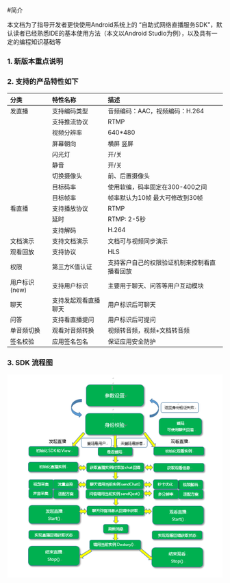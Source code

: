 #简介


本文档为了指导开发者更快使用Android系统上的 “自助式网络直播服务SDK”，默认读者已经熟悉IDE的基本使用方法（本文以Android Studio为例），以及具有一定的编程知识基础等

### 1. 新版本重点说明

### 2. 支持的产品特性如下

| 分类 | 特性名称 | 描述 |
| :--- | :--- | :--- |
| 发直播 | 支持编码类型 | 音频编码：AAC，视频编码：H.264 |
| | 支持推流协议 | RTMP |
| | 视频分辨率 | 640\*480 |
| | 屏幕朝向 | 横屏 竖屏 |
| | 闪光灯 | 开/关 |
| | 静音 | 开/关 |
| | 切换摄像头 | 前、后置摄像头 |
| | 目标码率 | 使用软编，码率固定在300-400之间 |
| | 目标帧率 | 帧率默认为10帧 最大可修改到30帧 |
| 看直播 | 支持播放协议 | RTMP |
| | 延时 | RTMP: 2-5秒 |
| | 支持解码 | H.264 |
| 文档演示 | 支持文档演示 | 文档可与视频同步演示 |
| 观看回放 | 支持协议 | HLS |
| 权限 | 第三方K值认证 | 支持客户自己的权限验证机制来控制看直播看回放 |
| 用户标识\(new\) | 支持用户标识 | 主要用于聊天、问答等用户互动模块 |
| 聊天 | 支持发起观看直播聊天 | 用户标识后可聊天 |
| 问答 | 支持看直播提问 | 用户标识后可提问 |
| 单音频切换 | 观看对音频转换 | 视频转音频，视频+文档转音频 |
| 签名校验 | 应用签名包名 | 保证应用安全防护 |

### 3. SDK 流程图

![](/assets/1502357659.jpg)

